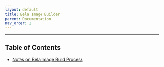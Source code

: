 ```yaml
---
layout: default
title: Bela Image Builder
parent: Documentation
nav_order: 2
---
```

---------------------------------------------------------------------------------------------------
## **Table of Contents**

- [Notes on Bela Image Build Process]() 

